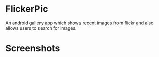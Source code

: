 # FlickerPic
An android gallery app which shows recent images from flickr and also allows users to search for images.
# Screenshots

